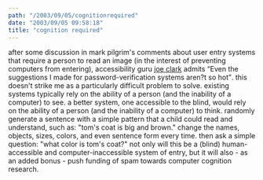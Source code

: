 ```yaml
---
path: "/2003/09/05/cognitionrequired" 
date: "2003/09/05 09:58:18" 
title: "cognition required" 
---
```

<p>after some discussion in mark pilgrim's comments about user entry systems that require a person to read an image (in the interest of preventing computers from entering), accessibility guru <a href="http://diveintomark.org/archives/2003/09/02/microsoft-web-services#c003813">joe clark</a> admits <q>Even the suggestions I made for password-verification systems aren?t so hot</q>. this doesn't strike me as a particularly difficult problem to solve. existing systems typically rely on the ability of a person (and the inability of a computer) to see. a better system, one accessible to the blind, would rely on the ability of a person (and the inability of a computer) to think. randomly generate a sentence with a simple pattern that a child could read and understand, such as: "tom's coat is big and brown." change the names, objects, sizes, colors, and even sentence form every time. then ask a simple question: "what color is tom's coat?" not only will this be a (blind) human-accessible and computer-inaccessible system of entry, but it will also - as an added bonus - push funding of spam towards computer cognition research.</p>